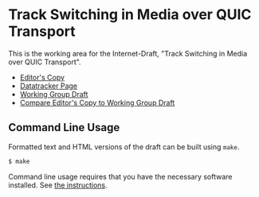 # Track Switching in Media over QUIC Transport

This is the working area for the Internet-Draft, "Track Switching in Media over QUIC Transport".

* [Editor's Copy](https://streaming-university.github.io/draft-gurel-moq-track-switching/#go.draft-gurel-moq-track-switching.html)
* [Datatracker Page](https://datatracker.ietf.org/doc/draft-gurel-moq-track-switching)
* [Working Group Draft](https://datatracker.ietf.org/doc/html/draft-gurel-moq-track-switching)
* [Compare Editor's Copy to Working Group Draft](https://streaming-university.github.io/draft-gurel-moq-track-switching/#go.draft-gurel-moq-track-switching.diff)

## Command Line Usage

Formatted text and HTML versions of the draft can be built using `make`.

```sh
$ make
```

Command line usage requires that you have the necessary software installed.  See
[the instructions](https://github.com/martinthomson/i-d-template/blob/main/doc/SETUP.md).

